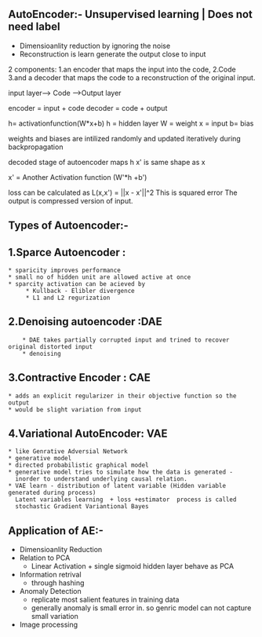 
AutoEncoder:- Unsupervised learning | Does not need label
------------------
* Dimensioanlity reduction by ignoring the noise 
* Reconstruction is learn generate the output close to input

2 components:
1.an encoder that maps the input into the code, 
2.Code
3.and a decoder that maps the code to a reconstruction of the original input.

input layer--> Code -->Output layer

encoder = input + code
decoder = code + output

h= activationfunction(W*x+b)
 h = hidden layer
 W = weight
 x = input
 b= bias
 
 weights and biases are intilized randomly and updated iteratively during backpropagation
 
 decoded stage of autoencoder maps h 
 x' is same shape as x
  
 x' = Another Activation function (W'*h +b')
 
 loss can be calculated as  L(x,x') = ||x - x'||^2
 This is squared error
  The output is compressed version of input.
 
 Types of Autoencoder:-
 -----------------------------
 1.Sparce Autoencoder :
 -------------------
	* sparicity improves performance
	* small no of hidden unit are allowed active at once
	* sparcity activation can be acieved by 
		 * Kullback - Elibler divergence 
		 * L1 and L2 regurization
	
2.Denoising autoencoder :DAE
------------------
		* DAE takes partially corrupted input and trined to recover original distorted input
		* denoising 

3.Contractive Encoder : CAE
------------------
	* adds an explicit regularizer in their objective function so the output 
	* would be slight variation from input

4.Variational AutoEncoder: VAE
---------------
	* like Genrative Adversial Network
	* generative model
	* directed probabilistic graphical model
	* generative model tries to simulate how the data is generated - 
	  inorder to understand underlying causal relation.
	* VAE learn - distribution of latent variable (Hidden variable generated during process)
	  Latent variables learning  + loss +estimator  process is called 
	  stochastic Gradient Variantional Bayes
	
Application of AE:-
---------------
* Dimensioanlity Reduction
* Relation to PCA
	* Linear Activation  + single sigmoid hidden layer behave as PCA
* Information retrival
	* through hashing  
* Anomaly Detection 
	* replicate  most salient features in training data 
	* generally anomaly is small error in. so genric model can not capture small variation
* Image processing 	
		
 
